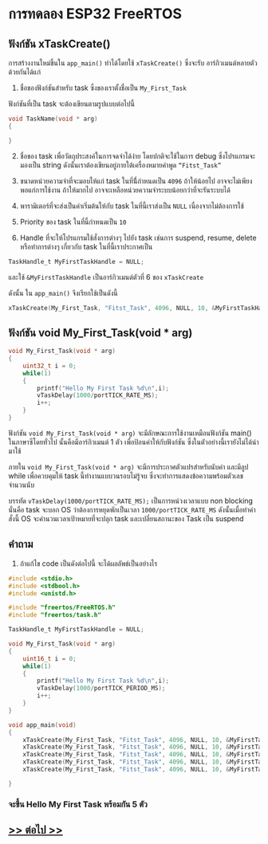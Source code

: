 # การทดลอง ESP32 FreeRTOS 
##  ฟังก์ชัน xTaskCreate()

การสร้างงานใหม่ขึ้นใน `app_main()` ทำได้โดยใช้ `xTaskCreate()` ซึ่งจะรับ อาร์กิวเมนต์หลายตัวด้วยกันได้แก่

1. ชื่อของฟังก์ชันสำหรับ task ซึ่งของเราตั้งชื่อเป็น `My_First_Task`

ฟังก์ชันที่เป็น task จะต้องเขียนตามรูปแบบต่อไปนี้

```c
void TaskName(void * arg)
{

}
```

2. ชื่อของ task เพื่อวัตถุประสงค์ในการจดจำได้ง่าย โดยปกติจะใช้ในการ debug  ซึ่งโปรแกรมจะมองเป็น string ดังนั้นเราต้องเขียนอยู่ภายใต้เครื่องหมายคำพูด `“Fitst_Task”`

3. ขนาดหน่วยความจำที่จะมอบให้แก่ task ในที่นี่้กำหนดเป็น `4096` ถ้าให้น้อยไป อาจจะไม่เพียงพอแก่การใช้งาน ถ้าให้มากไป อาจจะเหลือหน่วยความจำระบบน้อยกว่าที่จะรันระบบได้ 

4. พารามิเตอร์ที่จะส่งเป็นค่าเริ่มต้นให้กับ task ในที่นี้เราส่งเป็น `NULL` เนื่องจากไม่ต้องการใช้ 

5. Priority ของ task ในที่นี้กำหนดเป็น `10`

6. Handle ที่จะให้โปรแกรมใช้สั่งการต่างๆ ไปยัง task เช่นการ  suspend, resume, delete หรือทำการต่างๆ เกี่ยวกับ task ในที่นี้เราประกาศเป็น 

```c
TaskHandle_t MyFirstTaskHandle = NULL;
```
และใช้ `&MyFirstTaskHandle` เป็นอาร์กิวเมนต์ตัวที่ 6 ของ `xTaskCreate`


ดังนั้น ใน `app_main()`  จึงเรียกใช้เป็นดังนี้ 

```c
xTaskCreate(My_First_Task, "Fitst_Task", 4096, NULL, 10, &MyFirstTaskHandle);
```

##  ฟังก์ชัน void My_First_Task(void * arg)

```c
void My_First_Task(void * arg)
{
	uint32_t i = 0;
	while(1)
	{
		printf("Hello My First Task %d\n",i);
		vTaskDelay(1000/portTICK_RATE_MS);
		i++;
	}
}
```


ฟังก์ชัน `void My_First_Task(void * arg)` จะมีลักษณะการใช้งานเหมือนฟังก์ชัน main() ในภาษาซีโดยทั่วไป นั้นคือมีอาร์กิวเมนต์ 1 ตัว เพื่อป้อนค่าให้กับฟังก์ชัน ซึ่งในตัวอย่างนี้เรายังไม่ได้นำมาใช้

ภายใน `void My_First_Task(void * arg)` จะมีการประกาศตัวแปรสำหรับนับค่า และมีลูป while เพื่อควบคุมให้ task นี้ทำงานแบบวนรอบไม่รู้จบ ซึ่งจะทำการแสดงข้อความพร้อมตัวเลขจำนวนนับ 

บรรทัด `vTaskDelay(1000/portTICK_RATE_MS);`  เป็นการหน่วงเวลาแบบ non blocking นั่นคือ task จะบอก OS ว่าต้องการหยุดพักเป็นเวลา `1000/portTICK_RATE_MS` ดังนั้นเมื่อทำคำสั่งนี้ OS จะคำนวนเวลาเป้าหมายที่จะปลุก task และเปลี่ยนสถานะของ Task เป็น suspend 



## คำถาม 
1. ถ้าแก้ไข code เป็นดังต่อไปนี้ จะได้ผลลัพธ์เป็นอย่างไร

```c
#include <stdio.h>
#include <stdbool.h>
#include <unistd.h>

#include "freertos/FreeRTOS.h"
#include "freertos/task.h"

TaskHandle_t MyFirstTaskHandle = NULL;

void My_First_Task(void * arg)
{
	uint16_t i = 0;
	while(1)
	{
		printf("Hello My First Task %d\n",i);
		vTaskDelay(1000/portTICK_PERIOD_MS);
		i++;
	}
}

void app_main(void)
{
	xTaskCreate(My_First_Task, "Fitst_Task", 4096, NULL, 10, &MyFirstTaskHandle);
	xTaskCreate(My_First_Task, "Fitst_Task", 4096, NULL, 10, &MyFirstTaskHandle);
	xTaskCreate(My_First_Task, "Fitst_Task", 4096, NULL, 10, &MyFirstTaskHandle);
	xTaskCreate(My_First_Task, "Fitst_Task", 4096, NULL, 10, &MyFirstTaskHandle);
	xTaskCreate(My_First_Task, "Fitst_Task", 4096, NULL, 10, &MyFirstTaskHandle);

}

```
### จะขึ้น Hello My First Task พร้อมกัน 5 ตัว
## [>> ต่อไป >>](./ESP32-FreeRTOS-Labsheet-3.md) 
